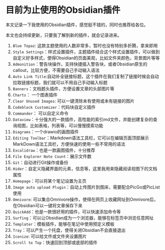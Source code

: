 # 目前为止使用的Obsidian插件

本文记录一下我使用的Obsidian插件，感觉挺不错的，同时也推荐给各位。

本文也会持续更新，只要我了解到新的插件，就会记录进来。


1. `Blue Topaz`: 这款主题使用的人数非常多，暂时也没有特别多折腾，拿来即用
2. `Style Settings`：样式设置插件，主题插件结合这个样式设置插件，可以做到自定义好多样式，使得Obsidian的页面美观，比如文件夹颜色，背景图片等等
3. `Admonition`：警告块操作，支持快捷插入警告块，或者Obsidian原生的callout，比较方便，不需要自己手动输入语法
4. `Auto Link Title`:自动补全链接标题，这个插件在我们复制了链接时候会自动拉取链接标题，我们就可以不用自己手动输入标题
5. `Banners`：文档题头插件，方便设置文章的头部图片等
6. `Charts`： 一个图表插件
7. `Clear Unused Images`: 可以一键清除未有使用或未有链接的图片
8. `Codeblock Customizer`：代码块自定义插件
9. `Commander`： 可以自定义命令
10. `Dataview`：十分强大的一款插件，高性能的索引md文件，并能创建复杂的查询视图，比如表格，列表等，可以慢慢摸索功能
11. `Diagrams`：一个drawio的画图插件
12. `Editing Toolbar`：Markdown语法工具栏，它可以在编辑页面顶部展示MarkDown语法工具栏，方便快速的使用一些不常用的语法
13. `Excalidraw`：也是一款画图插件，十分推荐
14. `File Explorer Note Count`：展示文件数
15. `Git`：自动进行Git操作或备份
16. `Hider`：自定义隐藏界面的元素，信息等，这里我用来隐藏阅读视图下的文档属性
17. `Homepage`：可以将某个笔记设置为主页
18. `Image auto upload Plugin`：自动上传图片到图床，需要配合PicGo或PicList使用
19. `Omnivore`: 可以集合Omnivore操作，使得在网页上收藏网址到Omnivore后，在Obsidian可以一键将文章保存下来
20. `QuickAdd`：也是一款很好用的插件，可以快速添加命令等
21. `Surfing`：可以让Obsidian成为一个浏览器，能够在标签页中浏览任意网址
22. `Templater`：模板插件，能够在笔记中使用预定义模板
24. `Tray`：可以产生一个托盘，使得关闭Obsidian不会直接退出
25. `Iconize`: 可以给文件或文件夹设置图片
26. `Scroll to Top`：快速回到顶部或底部的插件





